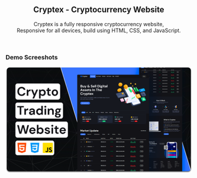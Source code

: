 <div align="center">
    <h2 align="center">Cryptex - Cryptocurrency Website</h2>

Cryptex is a fully responsive cryptocurrency website, <br />Responsive for all devices, build using HTML, CSS, and JavaScript.

</div>

<br />

### Demo Screeshots

![Cryptex Desktop Demo](./readme-images/desktop.png "Desktop Demo")
